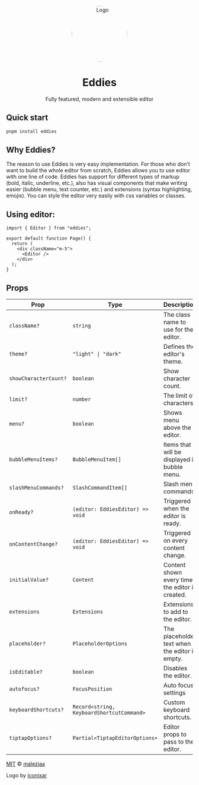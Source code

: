 <p align="center">
  <p align="center">
   <img style="border-radius: 50%;" width="150" height="150" src="https://github.com/malezjaa/eddies/blob/main/apps/docs/src/public/logo.png?raw=true" alt="Logo">
  </p>
	<h1 align="center"><b>Eddies</b></h1>
	<p align="center">
	Fully featured, modern and extensible editor
  </p>
</p>

## Quick start

```bash
pnpm install eddies
```

## Why Eddies?

The reason to use Eddies is very easy implementation. For those who don't want to build the whole editor from scratch, Eddies allows you to use editor with one line of code. Eddies has support for different types of markup (bold, italic, underline, etc.), also has visual components that make writing easier (bubble menu, text counter, etc.) and extensions (syntax highlighting, emojis). You can style the editor very easily with css variables or classes.

## Using editor:

```tsx
import { Editor } from "eddies";

export default function Page() {
  return (
    <div className="m-5">
      <Editor />
    </div>
  );
}
```

## Props

| Prop                  | Type                                      | Description                                     |
| --------------------- | ----------------------------------------- | ----------------------------------------------- |
| `className?`          | `string`                                  | The class name to use for the editor.           |
| `theme?`              | `"light" \| "dark"`                       | Defines the editor's theme.                     |
| `showCharacterCount?` | `boolean`                                 | Show character count.                           |
| `limit?`              | `number`                                  | The limit of characters.                        |
| `menu?`               | `boolean`                                 | Shows menu above the editor.                    |
| `bubbleMenuItems?`    | `BubbleMenuItem[]`                        | Items that will be displayed in bubble menu.    |
| `slashMenuCommands?`  | `SlashCommandItem[]`                      | Slash menu commands.                            |
| `onReady?`            | `(editor: EddiesEditor) => void`          | Triggered when the editor is ready.             |
| `onContentChange?`    | `(editor: EddiesEditor) => void`          | Triggered on every content change.              |
| `initialValue?`       | `Content`                                 | Content shown every time the editor is created. |
| `extensions`          | `Extensions`                              | Extensions to add to the editor.                |
| `placeholder?`        | `PlaceholderOptions`                      | The placeholder text when the editor is empty.  |
| `isEditable?`         | `boolean`                                 | Disables the editor.                            |
| `autofocus?`          | `FocusPosition`                           | Auto focus settings                             |
| `keyboardShortcuts?`  | `Record<string, KeyboardShortcutCommand>` | Custom keyboard shortcuts.                      |
| `tiptapOptions?`      | `Partial<TiptapEditorOptions>`            | Editor props to pass to the editor.             |

[MIT][license] © [malezjaa][author]

Logo by [iconixar](https://www.flaticon.com/authors/iconixar)

[license]: license
[author]: https://github.com/malezjaa
